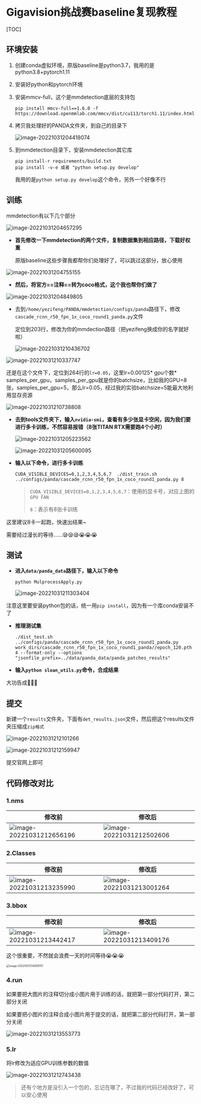 # Gigavision挑战赛baseline复现教程

[TOC]

## 环境安装

1. 创建conda虚拟环境，原版baseline是python3.7，我用的是python3.8+pytorch1.11

2. 安装好python和pytorch环境

3. 安装mmcv-full，这个是mmdetection底层的支持包

   ```
   pip install mmcv-full==1.6.0 -f https://download.openmmlab.com/mmcv/dist/cu113/torch1.11/index.html
   ```

4. 拷贝我处理好的PANDA文件夹，到自己的目录下

   ![image-20221031204418074](https://yzfzzz.oss-cn-shenzhen.aliyuncs.com/image/image-20221031204418074.png)

5. 到mmdetection目录下，安装mmdetection其它库

   ```
   pip install-r requirements/build.txt
   pip install -v-e 或者 "python setup.py develop"
   ```

   我用的是`python setup.py develop`这个命令，另外一个好像不行



## 训练

mmdetection有以下几个部分

![image-20221031204657295](https://yzfzzz.oss-cn-shenzhen.aliyuncs.com/image/image-20221031204657295.png)

- **首先修改一下mmdetection的两个文件，复制数据集到相应路径，下载好权重**

  原版baseline这些步骤我都帮你们处理好了，可以跳过这部分，放心使用

![image-20221031204755155](https://yzfzzz.oss-cn-shenzhen.aliyuncs.com/image/image-20221031204755155.png)

- **然后，将官方==注释==转为coco格式，这个我也帮你们做了**

![image-20221031204849805](https://yzfzzz.oss-cn-shenzhen.aliyuncs.com/image/image-20221031204849805.png)

- 去到`/home/yezifeng/PANDA/mmdetection/configs/panda`路径下，修改`cascade_rcnn_r50_fpn_1x_coco_round1_panda.py`文件

  定位到203行，修改为你的mmdection路径（把yezifeng换成你的名字就好啦）

  ![image-20221031210436702](https://yzfzzz.oss-cn-shenzhen.aliyuncs.com/image/image-20221031210436702.png)

![image-20221031210337747](https://yzfzzz.oss-cn-shenzhen.aliyuncs.com/image/image-20221031210337747.png)

还是在这个文件下，定位到264行的`lr=0.05`，这里lr=0.00125* gpu个数* samples_per_gpu，samples_per_gpu就是你的batchsize，比如我的GPU=8张，samples_per_gpu=5，那么lr=0.05，经过我的实验batchsize=5能最大地利用显存资源

![image-20221031210738808](https://yzfzzz.oss-cn-shenzhen.aliyuncs.com/image/image-20221031210738808.png)

- **去到tools文件夹下，输入`nvidia-smi`，查看有多少张显卡空闲，因为我们要进行多卡训练，不然容易报错（8张TITAN RTX需要跑4个小时）**

  ![image-20221031205223562](https://yzfzzz.oss-cn-shenzhen.aliyuncs.com/image/image-20221031205223562.png)

  ![image-20221031205600095](https://yzfzzz.oss-cn-shenzhen.aliyuncs.com/image/image-20221031205600095.png)

- **输入以下命令，进行多卡训练**

  ```
  CUDA_VISIBLE_DEVICES=0,1,2,3,4,5,6,7  ./dist_train.sh ../configs/panda/cascade_rcnn_r50_fpn_1x_coco_round1_panda.py 8
  ```

  > `CUDA_VISIBLE_DEVICES=0,1,2,3,4,5,6,7`：使用的显卡号，对应上图的`GPU FAN`
  >
  > `8`：表示有8张卡训练

这里建议8卡一起跑，快速出结果~

需要经过漫长的等待......😪😪😪😭😭😭



## 测试

- **进入`data/panda_data`路径下，输入以下命令**

  ```
  python MulprocessApply.py
  ```

  ![image-20221031211303404](https://yzfzzz.oss-cn-shenzhen.aliyuncs.com/image/image-20221031211303404.png)

​	注意这里要安装python包的话，统一用`pip install`，因为有一个库conda安装不了

- **推理测试集**

  ```
  ./dist_test.sh ../configs/panda/cascade_rcnn_r50_fpn_1x_coco_round1_panda.py work_dirs/cascade_rcnn_r50_fpn_1x_coco_round1_panda//epoch_120.pth 4 --format-only --options "jsonfile_prefix=../data/panda_data/panda_patches_results"
  ```

- **输入`python sloan_utils.py`命令，合成结果**

大功告成🎉🎉🎉



## 提交

新建一个`results`文件夹，下面有`det_results.json`文件，然后把这个results文件夹压缩成`zip格式`

![image-20221031212101266](https://yzfzzz.oss-cn-shenzhen.aliyuncs.com/image/image-20221031212101266.png)

![image-20221031212159947](https://yzfzzz.oss-cn-shenzhen.aliyuncs.com/image/image-20221031212159947.png)

提交官网上即可



## 代码修改对比

### 1.nms

| 修改前                                                       | 修改后                                                       |
| ------------------------------------------------------------ | ------------------------------------------------------------ |
| ![image-20221031212656196](https://yzfzzz.oss-cn-shenzhen.aliyuncs.com/image/image-20221031212656196.png) | ![image-20221031212502606](https://yzfzzz.oss-cn-shenzhen.aliyuncs.com/image/image-20221031212502606.png) |

### 2.Classes

| 修改前                                                       | 修改后                                                       |
| ------------------------------------------------------------ | ------------------------------------------------------------ |
| ![image-20221031213235990](https://yzfzzz.oss-cn-shenzhen.aliyuncs.com/image/image-20221031213235990.png) | ![image-20221031213001264](https://yzfzzz.oss-cn-shenzhen.aliyuncs.com/image/image-20221031213001264.png) |

### 3.bbox

| 修改前                                                       | 修改后                                                       |
| ------------------------------------------------------------ | ------------------------------------------------------------ |
| ![image-20221031213442417](https://yzfzzz.oss-cn-shenzhen.aliyuncs.com/image/image-20221031213442417.png) | ![image-20221031213409176](https://yzfzzz.oss-cn-shenzhen.aliyuncs.com/image/image-20221031213409176.png) |

这个很重要，不然就会浪费一天的时间等待😭😭😭

<img src="https://yzfzzz.oss-cn-shenzhen.aliyuncs.com/image/image-20221031214059701.png" alt="image-20221031214059701" style="zoom:50%;" />

### 4.run

如果要把大图片的注释切分成小图片用于训练的话，就把第一部分代码打开，第二部分关闭

如果要把小图片的注释合成小图片用于提交的话，就把第二部分代码打开，第一部分关闭

![image-20221031213553773](https://yzfzzz.oss-cn-shenzhen.aliyuncs.com/image/image-20221031213553773.png)

### 5.lr

将lr修改为适应GPU训练参数的数值

![image-20221031212743438](https://yzfzzz.oss-cn-shenzhen.aliyuncs.com/image/image-20221031212743438.png)

> 还有个地方是没引入一个包的，忘记在哪了，不过我的代码已经改好了，可以安心使用